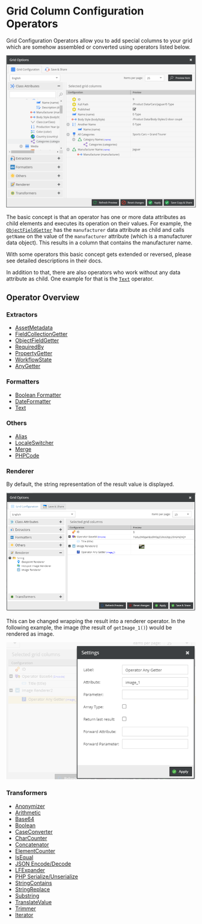 # Grid Column Configuration Operators

Grid Configuration Operators allow you to add special columns to your grid which are 
somehow assembled or converted using operators listed below.

![Configurator Button](../../img/gridconfig/operator_overview.png)

The basic concept is that an operator has one or more data attributes as child elements and executes
its operation on their values. For example, the 
[`ObjectFieldGetter`](./Extractors/ObjectFieldGetter.md) has the `manufacturer` data attribute as 
child and calls `getName` on the value of the `manufacturer` attribute (which is a manufacturer 
data object). This results in a column that contains the manufacturer name.    

With some operators this basic concept gets extended or reversed, please see detailed descriptions in 
their docs.  

In addition to that, there are also operators who work without any data attribute as 
child. One example for that is the [`Text`](./Formatters/Text.md) operator. 


## Operator Overview

### Extractors
* [AssetMetadata](./Extractors/AssetMetadataGetter.md)
* [FieldCollectionGetter](./Extractors/FieldCollectionGetter.md)
* [ObjectFieldGetter](./Extractors/ObjectFieldGetter.md)
* [RequiredBy](./Extractors/RequiredBy.md)
* [PropertyGetter](./Extractors/PropertyGetter.md)
* [WorkflowState](./Extractors/WorkflowState.md)
* [AnyGetter](./Extractors/AnyGetter.md)


### Formatters
* [Boolean Formatter](./Formatters/BooleanFormatter.md)
* [DateFormatter](./Formatters/DateFormatter.md)
* [Text](./Formatters/Text.md)

### Others
* [Alias](./Others/Alias.md) 
* [LocaleSwitcher](./Others/LocaleSwitcher.md)
* [Merge](./Others/Merge.md)
* [PHPCode](./Others/PHPCode.md)

### Renderer

By default, the string representation of the result value is displayed. 

<div class="image-as-lightbox"></div>

![Render example 1](../../img/gridconfig/gridrenderer1.png)

This can be changed wrapping the result into a renderer operator. 
In the following example, the image (the result of `getImage_1()`) would be rendered as image.

<div class="image-as-lightbox"></div>

![Render example 2](../../img/gridconfig/gridrenderer2.png)

### Transformers
* [Anonymizer](./Transformers/Anonymizer.md) 
* [Arithmetic](./Transformers/Arithmethic.md)
* [Base64](./Transformers/Base64.md)
* [Boolean](./Transformers/Boolean.md)
* [CaseConverter](./Transformers/CaseConverter.md)
* [CharCounter](./Transformers/CharCounter.md)
* [Concatenator](./Transformers/Concatenator.md)
* [ElementCounter](./Transformers/ElementCounter.md)
* [IsEqual](./Transformers/IsEqual.md)
* [JSON Encode/Decode](./Transformers/JSON.md)
* [LFExpander](./Transformers/LFExpander.md)
* [PHP Serialize/Unserialize](./Transformers/PHP.md)
* [StringContains](./Transformers/StringContains.md)
* [StringReplace](./Transformers/StringReplace.md)
* [Substring](./Transformers/Substring.md)
* [TranslateValue](./Transformers/TranslateValue.md)
* [Trimmer](./Transformers/Trimmer.md)
* [Iterator](./Transformers/Iterator.md)
